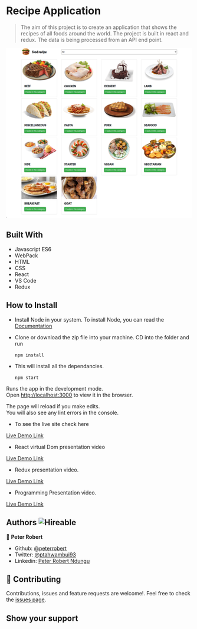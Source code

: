 # Recipe Application

> The aim of this project is to create an application that shows the recipes of all foods around the world. The project is built in react and redux. The data is being processed from an API end point.


![screenshot](recipe.png)


## Built With

- Javascript ES6
- WebPack
- HTML
- CSS
- React
- VS Code
- Redux


## How to Install

- Install Node in your system. To install Node, you can read the [Documentation](https://nodejs.org/en/download/package-manager/)
- Clone or download the zip file into your machine. CD into the folder and run

    ``` 
   npm install

    ``` 
- This will install all the dependancies.

  ``` 
  npm start

   ``` 

Runs the app in the development mode.\
Open [http://localhost:3000](http://localhost:3000) to view it in the browser.

The page will reload if you make edits.\
You will also see any lint errors in the console.


- To see the live site check here

[Live Demo Link](https://frozen-citadel-40227.herokuapp.com/)

- React virtual Dom presentation video

[Live Demo Link](https://www.loom.com/share/fea4395d8ea040bdbdfc75bdc1c208ff)


- Redux presentation video.

[Live Demo Link](https://youtu.be/qDqMxwyzPPk)

- Programming Presentation video.

[Live Demo Link](https://youtu.be/gpvd9b816eQ)


## Authors  ![Hireable](https://img.shields.io/badge/HIREABLE-YES-yellowgreen&?style=for-the-badge)

👤 **Peter Robert**

- Github: [@peterrobert](https://github.com/peterrobert)
- Twitter: [@ptahwambui93](https://twitter.com/Ptahwambui93)
- Linkedin: [Peter Robert Ndungu](https://www.linkedin.com/in/peter-rob-ndungu/)


## 🤝 Contributing

Contributions, issues and feature requests are welcome!. Feel free to check the [issues page](issues/).

## Show your support



